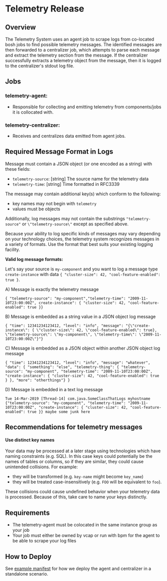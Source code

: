 # Telemetry Release

## Overview
The Telemetry System uses an agent job to scrape logs from co-located bosh jobs to find possible telemetry messages. The
identified messages are then forwarded to a centralizer job, which attempts to parse each message and extract the telemetry section
from the message. If the centralizer successfully extracts a telemetry object from the message, then it is logged to the centralizer's
stdout log file.

## Jobs
### telemetry-agent:
- Responsible for collecting and emitting telemetry from components/jobs it is collocated with.

### telemetry-centralizer:
- Receives and centralizes data emitted from agent jobs.


## Required Message Format in Logs
Message must contain a JSON object (or one encoded as a string) with these fields:
  - `telemetry-source`: [string] The source name for the telemetry data
  - `telemetry-time`: [string] Time formatted in RFC3339

The message may contain additional key(s) which conform to the following:
  - key names may not begin with `telemetry`
  - values must be objects

Additionally, log messages may not contain the substrings `"telemetry-source"` or `\"telemetry-source\"` except as specified above.

Because your ability to log specific kinds of messages may vary depending on your technology choices, the telemetry system recognizes
messages in a variety of formats. Use the format that best suits your existing logging facility.

**Valid log message formats:**

Let's say your source is `my-component` and you want to log a message type `create-instance` with data `{ "cluster-size": 42, "cool-feature-enabled": true }`.

A) Message is exactly the telemetry message
```
{ "telemetry-source": "my-component","telemetry-time": "2009-11-10T23:00:00Z", create-instance": { "cluster-size": 42, "cool-feature-enabled": true }}
```

B) Message is embedded as a string value in a JSON object log message
```
{ "time": 12341234123412, "level": "info", "message": "{\"create-instance\": { \"cluster-size\": 42, \"cool-feature-enabled\": true}, \"telemetry-source\": \"my-component\", \"telemetry-time\": \"2009-11-10T23:00:00Z\"}"}
```

C) Message is embedded as a JSON object within another JSON object log message
```
{ "time": 12341234123412, "level": "info", "message": "whatever", "data": { "something": "else", "telemetry-thing": { "telemetry-source": "my-component", "telemetry-time": "2009-11-10T23:00:00Z", "create-instance": { "cluster-size": 42, "cool-feature-enabled": true } }, "more": "otherthings"} }
```

D) Message is embedded in a text log message
```
Tue 14-Mar-2019 [Thread-14] com.java.SomeClassThatLogs myhostname {"telemetry-source": "my-component", "telemetry-time": "2009-11-10T23:00:00Z", "create-instance": { "cluster-size": 42, "cool-feature-enabled": true }} maybe some junk here
```

## Recommendations for telemetry messages

#### Use distinct key names
Your data may be processed at a later stage using technologies which have naming constraints (e.g. SQL). In this case keys could potentially be the names of tables or columns, so if they are similar, they could cause unintended collisions. For example:
- they will be transformed (e.g. `key-name` might become `key_name`)
- they will be treated case-insensitively (e.g. `FOO` will be equivalent to `foo`).

These collisions could cause undefined behavior when your telemetry data is processed. Because of this, take care to name your keys distinctly.


## Requirements
- The telemetry-agent must be colocated in the same instance group as your job
- Your job must either be owned by vcap or run with bpm for the agent to be able to scrape your log files

## How to Deploy
See [example manifest](https://github.com/pivotal-cf/telemetry-release/blob/master/ci/manifest/telemetry.yml) for how we deploy the agent and centralizer in a standalone scenario.
